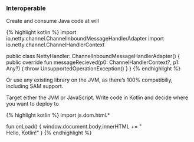 ### Interoperable

Create and consume Java code at will

{% highlight kotlin %}
import io.netty.channel.ChannelInboundMessageHandlerAdapter
import io.netty.channel.ChannelHandlerContext

public class NettyHandler: ChannelInboundMessageHandlerAdapter<Any>() {
  public override fun messageRecieved(p0: ChannelHandlerContext?, p1: Any?) {
    throw UnsupportedOperationException()
  }
}
{% endhighlight %}

Or use any existing library on the JVM, as there’s 100% compatibiliy, including SAM support.

Target either the JVM or JavaScript. Write code in Kotlin and decide where you want to deploy to

{% highlight kotlin %}
import js.dom.html.*

fun onLoad() {
  window.document.body.innerHTML += "<br/>Hello, Kotlin!"
}
{% endhighlight %}
